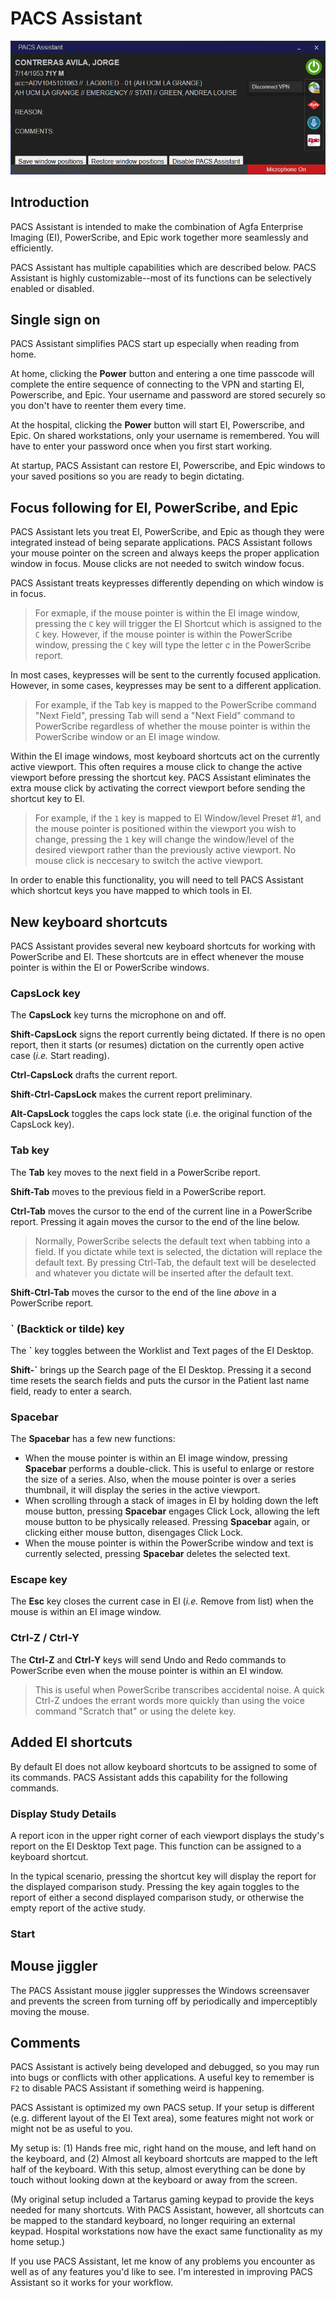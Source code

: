 # PACS Assistant

![alt text](<docs/images/PA main screen.png>)

## Introduction

PACS Assistant is intended to make the combination of Agfa Enterprise Imaging (EI), PowerScribe, and Epic work together more seamlessly and efficiently.

PACS Assistant has multiple capabilities which are described below. PACS Assistant is highly customizable--most of its functions can be selectively enabled or disabled.

## Single sign on

PACS Assistant simplifies PACS start up especially when reading from home.

At home, clicking the **Power** button and entering a one time passcode will complete the entire sequence of connecting to the VPN and starting EI, Powerscribe, and Epic. Your username and password are stored securely so you don't have to reenter them every time.

At the hospital, clicking the **Power** button will start EI, Powerscribe, and Epic. On shared workstations, only your username is remembered. You will have to enter your password once when you first start working.

At startup, PACS Assistant can restore EI, Powerscribe, and Epic windows to your saved positions so you are ready to begin dictating.

## Focus following for EI, PowerScribe, and Epic

PACS Assistant lets you treat EI, PowerScribe, and Epic as though they were integrated instead of being separate applications. PACS Assistant follows your mouse pointer on the screen and always keeps the proper application window in focus. Mouse clicks are not needed to switch window focus.

PACS Assistant treats keypresses differently depending on which window is in focus.

> For exmaple, if the mouse pointer is within the EI image window, pressing the `C` key will trigger the EI Shortcut which is assigned to the `C` key. However, if the mouse pointer is within the PowerScribe window, pressing the `C` key will type the letter *c* in the PowerScribe report.

In most cases, keypresses will be sent to the currently focused application. However, in some cases, keypresses may be sent to a different application.

> For example, if the Tab key is mapped to the PowerScribe command "Next Field", pressing Tab will send a "Next Field" command to PowerScribe regardless of whether the mouse pointer is within the PowerScribe window or an EI image window.

Within the EI image windows, most keyboard shortcuts act on the currently active viewport. This often requires a mouse click to change the active viewport before pressing the shortcut key. PACS Assistant eliminates the extra mouse click by activating the correct viewport before sending the shortcut key to EI.

> For example, if the `1` key is mapped to EI Window/level Preset #1, and the mouse pointer is positioned within the viewport you wish to change, pressing the `1` key will change the window/level of the desired viewport rather than the previously active viewport. No mouse click is neccesary to switch the active viewport.

In order to enable this functionality, you will need to tell PACS Assistant which shortcut keys you have mapped to which tools in EI.

## New keyboard shortcuts

PACS Assistant provides several new keyboard shortcuts for working with PowerScribe and EI. These shortcuts are in effect whenever the mouse pointer is within the EI or PowerScribe windows.

### CapsLock key

The **CapsLock** key turns the microphone on and off.

**Shift-CapsLock** signs the report currently being dictated. If there is no open report, then it starts (or resumes) dictation on the currently open active case (*i.e.* Start reading).

**Ctrl-CapsLock** drafts the current report.

**Shift-Ctrl-CapsLock** makes the current report preliminary.

**Alt-CapsLock** toggles the caps lock state (i.e. the original function of the CapsLock key).

### Tab key

The **Tab** key moves to the next field in a PowerScribe report.

**Shift-Tab** moves to the previous field in a PowerScribe report.

**Ctrl-Tab** moves the cursor to the end of the current line in a PowerScribe report. Pressing it again moves the cursor to the end of the line below.

> Normally, PowerScribe selects the default text when tabbing into a field. If you dictate while text is selected, the dictation will replace the default text. By pressing Ctrl-Tab, the default text will be deselected and whatever you dictate will be inserted after the default text.

**Shift-Ctrl-Tab** moves the cursor to the end of the line *above* in a PowerScribe report.

### ` (Backtick or tilde) key

The **`** key toggles between the Worklist and Text pages of the EI Desktop.

**Shift-`** brings up the Search page of the EI Desktop. Pressing it a second time resets the search fields and puts the cursor in the Patient last name field, ready to enter a search.

### Spacebar

The **Spacebar** has a few new functions:

- When the mouse pointer is within an EI image window, pressing **Spacebar** performs a double-click. This is useful to enlarge or restore the size of a series. Also, when the mouse pointer is over a series thumbnail, it will display the series in the active viewport.
- When scrolling through a stack of images in EI by holding down the left mouse button, pressing **Spacebar** engages Click Lock, allowing the left mouse button to be physically released. Pressing **Spacebar** again, or clicking either mouse button, disengages Click Lock.
- When the mouse pointer is within the PowerScribe window and text is currently selected, pressing **Spacebar** deletes the selected text.

### Escape key

The **Esc** key closes the current case in EI (*i.e.* Remove from list) when the mouse is within an EI image window.

### Ctrl-Z / Ctrl-Y

The **Ctrl-Z** and **Ctrl-Y** keys will send Undo and Redo commands to PowerScribe even when the mouse pointer is within an EI window.

> This is useful when PowerScribe transcribes accidental noise. A quick Ctrl-Z undoes the errant words more quickly than using the voice command "Scratch that" or using the delete key.

## Added EI shortcuts

By default EI does not allow keyboard shortcuts to be assigned to some of its commands. PACS Assistant adds this capability for the following commands.

### Display Study Details

A report icon in the upper right corner of each viewport displays the study's report on the EI Desktop Text page. This function can be assigned to a keyboard shortcut.

In the typical scenario, pressing the shortcut key will display the report for the displayed comparison study. Pressing the key again toggles to the report of either a second displayed comparison study, or otherwise the empty report of the active study.

### Start 

## Mouse jiggler

The PACS Assistant mouse jiggler suppresses the Windows screensaver and prevents the screen from turning off by periodically and imperceptibly moving the mouse.

## Comments

PACS Assistant is actively being developed and debugged, so you may run into bugs or conflicts with other applications. A useful key to remember is `F2` to disable PACS Assistant if something weird is happening.

PACS Assistant is optimized my own PACS setup. If your setup is different (e.g. different layout of the EI Text area), some features might not work or might not be as useful to you.

My setup is: (1) Hands free mic, right hand on the mouse, and left hand on the keyboard, and (2) Almost all keyboard shortcuts are mapped to the left half of the keyboard. With this setup, almost everything can be done by touch without looking down at the keyboard or away from the screen.

(My original setup included a Tartarus gaming keypad to provide the keys needed for many shortcuts. With PACS Assistant, however, all shortcuts can be mapped to the standard keyboard, no longer requiring an external keypad. Hospital workstations now have the exact same functionality as my home setup.)

If you use PACS Assistant, let me know of any problems you encounter as well as of any features you'd like to see. I'm interested in improving PACS Assistant so it works for your workflow.
